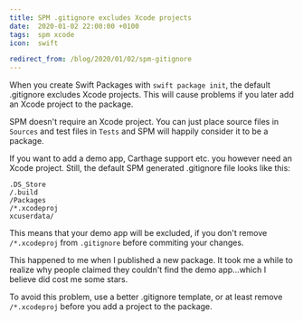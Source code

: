 ```yaml
---
title: SPM .gitignore excludes Xcode projects
date:  2020-01-02 22:00:00 +0100
tags:  spm xcode
icon:  swift

redirect_from: /blog/2020/01/02/spm-gitignore
---
```


When you create Swift Packages with `swift package init`, the default .gitignore excludes Xcode projects. This will cause problems if you later add an Xcode project to the package.

SPM doesn't require an Xcode project. You can just place source files in `Sources` and test files in `Tests` and SPM will happily consider it to be a package. 

If you want to add a demo app, Carthage support etc. you however need an Xcode project. Still, the default SPM generated .gitignore file looks like this:

```
.DS_Store
/.build
/Packages
/*.xcodeproj
xcuserdata/
```

This means that your demo app will be excluded, if you don't remove `/*.xcodeproj` from `.gitignore` before commiting your changes.

This happened to me when I published a new package. It took me a while to realize why people claimed they couldn't find the demo app...which I believe did cost me some stars.

To avoid this problem, use a better .gitignore template, or at least remove `/*.xcodeproj` before you add a project to the package.